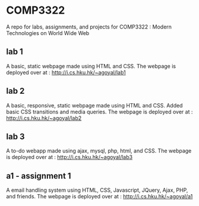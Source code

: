 # COMP3322
A repo for labs, assignments, and projects for COMP3322 : Modern Technologies on World Wide Web

## lab 1
A basic, static webpage made using HTML and CSS. The webpage is deployed over at : http://i.cs.hku.hk/~agoyal/lab1

## lab 2
A basic, responsive, static webpage made using HTML and CSS. Added basic CSS transitions and media queries. The webpage is deployed over at : http://i.cs.hku.hk/~agoyal/lab2

## lab 3
A to-do webapp made using ajax, mysql, php, html, and CSS. The webpage is deployed over at : http://i.cs.hku.hk/~agoyal/lab3

## a1 - assignment 1
A email handling system using HTML, CSS, Javascript, JQuery, Ajax, PHP, and friends. The webpage is deployed over at : http://i.cs.hku.hk/~agoyal/a1
